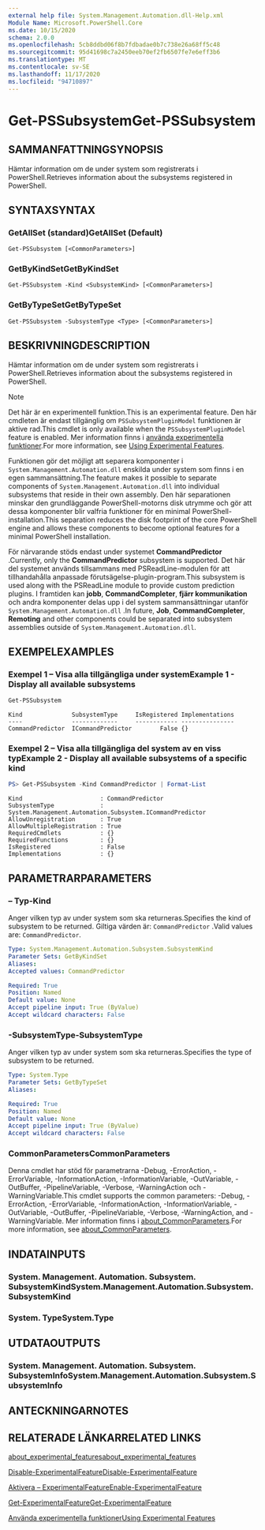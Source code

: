```yaml
---
external help file: System.Management.Automation.dll-Help.xml
Module Name: Microsoft.PowerShell.Core
ms.date: 10/15/2020
schema: 2.0.0
ms.openlocfilehash: 5cb8ddbd06f8b7fdbadae0b7c738e26a68ff5c48
ms.sourcegitcommit: 95d41698c7a2450eeb70ef2fb6507fe7e6eff3b6
ms.translationtype: MT
ms.contentlocale: sv-SE
ms.lasthandoff: 11/17/2020
ms.locfileid: "94710897"
---
```

# <span data-ttu-id="1bb90-101">Get-PSSubsystem</span><span class="sxs-lookup"><span data-stu-id="1bb90-101">Get-PSSubsystem</span></span>

## <span data-ttu-id="1bb90-102">SAMMANFATTNING</span><span class="sxs-lookup"><span data-stu-id="1bb90-102">SYNOPSIS</span></span>
<span data-ttu-id="1bb90-103">Hämtar information om de under system som registrerats i PowerShell.</span><span class="sxs-lookup"><span data-stu-id="1bb90-103">Retrieves information about the subsystems registered in PowerShell.</span></span>

## <span data-ttu-id="1bb90-104">SYNTAX</span><span class="sxs-lookup"><span data-stu-id="1bb90-104">SYNTAX</span></span>

### <span data-ttu-id="1bb90-105">GetAllSet (standard)</span><span class="sxs-lookup"><span data-stu-id="1bb90-105">GetAllSet (Default)</span></span>

```
Get-PSSubsystem [<CommonParameters>]
```

### <span data-ttu-id="1bb90-106">GetByKindSet</span><span class="sxs-lookup"><span data-stu-id="1bb90-106">GetByKindSet</span></span>

```
Get-PSSubsystem -Kind <SubsystemKind> [<CommonParameters>]
```

### <span data-ttu-id="1bb90-107">GetByTypeSet</span><span class="sxs-lookup"><span data-stu-id="1bb90-107">GetByTypeSet</span></span>

```
Get-PSSubsystem -SubsystemType <Type> [<CommonParameters>]
```

## <span data-ttu-id="1bb90-108">BESKRIVNING</span><span class="sxs-lookup"><span data-stu-id="1bb90-108">DESCRIPTION</span></span>

<span data-ttu-id="1bb90-109">Hämtar information om de under system som registrerats i PowerShell.</span><span class="sxs-lookup"><span data-stu-id="1bb90-109">Retrieves information about the subsystems registered in PowerShell.</span></span>

> [!NOTE]
> <span data-ttu-id="1bb90-110">Det här är en experimentell funktion.</span><span class="sxs-lookup"><span data-stu-id="1bb90-110">This is an experimental feature.</span></span> <span data-ttu-id="1bb90-111">Den här cmdleten är endast tillgänglig om `PSSubsystemPluginModel` funktionen är aktive rad.</span><span class="sxs-lookup"><span data-stu-id="1bb90-111">This cmdlet is only available when the `PSSubsystemPluginModel` feature is enabled.</span></span> <span data-ttu-id="1bb90-112">Mer information finns i [använda experimentella funktioner](/powershell/scripting/learn/experimental-features).</span><span class="sxs-lookup"><span data-stu-id="1bb90-112">For more information, see [Using Experimental Features](/powershell/scripting/learn/experimental-features).</span></span>

<span data-ttu-id="1bb90-113">Funktionen gör det möjligt att separera komponenter i `System.Management.Automation.dll` enskilda under system som finns i en egen sammansättning.</span><span class="sxs-lookup"><span data-stu-id="1bb90-113">The feature makes it possible to separate components of `System.Management.Automation.dll` into individual subsystems that reside in their own assembly.</span></span> <span data-ttu-id="1bb90-114">Den här separationen minskar den grundläggande PowerShell-motorns disk utrymme och gör att dessa komponenter blir valfria funktioner för en minimal PowerShell-installation.</span><span class="sxs-lookup"><span data-stu-id="1bb90-114">This separation reduces the disk footprint of the core PowerShell engine and allows these components to become optional features for a minimal PowerShell installation.</span></span>

<span data-ttu-id="1bb90-115">För närvarande stöds endast under systemet **CommandPredictor** .</span><span class="sxs-lookup"><span data-stu-id="1bb90-115">Currently, only the **CommandPredictor** subsystem is supported.</span></span> <span data-ttu-id="1bb90-116">Det här del systemet används tillsammans med PSReadLine-modulen för att tillhandahålla anpassade förutsägelse-plugin-program.</span><span class="sxs-lookup"><span data-stu-id="1bb90-116">This subsystem is used along with the PSReadLine module to provide custom prediction plugins.</span></span> <span data-ttu-id="1bb90-117">I framtiden kan **jobb**, **CommandCompleter**, **fjärr kommunikation** och andra komponenter delas upp i del system sammansättningar utanför `System.Management.Automation.dll` .</span><span class="sxs-lookup"><span data-stu-id="1bb90-117">In future, **Job**, **CommandCompleter**, **Remoting** and other components could be separated into subsystem assemblies outside of `System.Management.Automation.dll`.</span></span>

## <span data-ttu-id="1bb90-118">EXEMPEL</span><span class="sxs-lookup"><span data-stu-id="1bb90-118">EXAMPLES</span></span>

### <span data-ttu-id="1bb90-119">Exempel 1 – Visa alla tillgängliga under system</span><span class="sxs-lookup"><span data-stu-id="1bb90-119">Example 1 - Display all available subsystems</span></span>

```powershell
Get-PSSubsystem
```

```Output
Kind              SubsystemType     IsRegistered Implementations
----              -------------     ------------ ---------------
CommandPredictor  ICommandPredictor        False {}
```

### <span data-ttu-id="1bb90-120">Exempel 2 – Visa alla tillgängliga del system av en viss typ</span><span class="sxs-lookup"><span data-stu-id="1bb90-120">Example 2 - Display all available subsystems of a specific kind</span></span>

```powershell
PS> Get-PSSubsystem -Kind CommandPredictor | Format-List
```

```Output
Kind                      : CommandPredictor
SubsystemType             : System.Management.Automation.Subsystem.ICommandPredictor
AllowUnregistration       : True
AllowMultipleRegistration : True
RequiredCmdlets           : {}
RequiredFunctions         : {}
IsRegistered              : False
Implementations           : {}
```

## <span data-ttu-id="1bb90-121">PARAMETRAR</span><span class="sxs-lookup"><span data-stu-id="1bb90-121">PARAMETERS</span></span>

### <span data-ttu-id="1bb90-122">– Typ</span><span class="sxs-lookup"><span data-stu-id="1bb90-122">-Kind</span></span>


<span data-ttu-id="1bb90-123">Anger vilken typ av under system som ska returneras.</span><span class="sxs-lookup"><span data-stu-id="1bb90-123">Specifies the kind of subsystem to be returned.</span></span> <span data-ttu-id="1bb90-124">Giltiga värden är: `CommandPredictor` .</span><span class="sxs-lookup"><span data-stu-id="1bb90-124">Valid values are: `CommandPredictor`.</span></span>

```yaml
Type: System.Management.Automation.Subsystem.SubsystemKind
Parameter Sets: GetByKindSet
Aliases:
Accepted values: CommandPredictor

Required: True
Position: Named
Default value: None
Accept pipeline input: True (ByValue)
Accept wildcard characters: False
```

### <span data-ttu-id="1bb90-125">-SubsystemType</span><span class="sxs-lookup"><span data-stu-id="1bb90-125">-SubsystemType</span></span>

<span data-ttu-id="1bb90-126">Anger vilken typ av under system som ska returneras.</span><span class="sxs-lookup"><span data-stu-id="1bb90-126">Specifies the type of subsystem to be returned.</span></span>

```yaml
Type: System.Type
Parameter Sets: GetByTypeSet
Aliases:

Required: True
Position: Named
Default value: None
Accept pipeline input: True (ByValue)
Accept wildcard characters: False
```

### <span data-ttu-id="1bb90-127">CommonParameters</span><span class="sxs-lookup"><span data-stu-id="1bb90-127">CommonParameters</span></span>

<span data-ttu-id="1bb90-128">Denna cmdlet har stöd för parametrarna -Debug, -ErrorAction, -ErrorVariable, -InformationAction, -InformationVariable, -OutVariable, -OutBuffer, -PipelineVariable, -Verbose, -WarningAction och -WarningVariable.</span><span class="sxs-lookup"><span data-stu-id="1bb90-128">This cmdlet supports the common parameters: -Debug, -ErrorAction, -ErrorVariable, -InformationAction, -InformationVariable, -OutVariable, -OutBuffer, -PipelineVariable, -Verbose, -WarningAction, and -WarningVariable.</span></span> <span data-ttu-id="1bb90-129">Mer information finns i [about_CommonParameters](http://go.microsoft.com/fwlink/?LinkID=113216).</span><span class="sxs-lookup"><span data-stu-id="1bb90-129">For more information, see [about_CommonParameters](http://go.microsoft.com/fwlink/?LinkID=113216).</span></span>

## <span data-ttu-id="1bb90-130">INDATA</span><span class="sxs-lookup"><span data-stu-id="1bb90-130">INPUTS</span></span>

### <span data-ttu-id="1bb90-131">System. Management. Automation. Subsystem. SubsystemKind</span><span class="sxs-lookup"><span data-stu-id="1bb90-131">System.Management.Automation.Subsystem.SubsystemKind</span></span>

### <span data-ttu-id="1bb90-132">System. Type</span><span class="sxs-lookup"><span data-stu-id="1bb90-132">System.Type</span></span>

## <span data-ttu-id="1bb90-133">UTDATA</span><span class="sxs-lookup"><span data-stu-id="1bb90-133">OUTPUTS</span></span>

### <span data-ttu-id="1bb90-134">System. Management. Automation. Subsystem. SubsystemInfo</span><span class="sxs-lookup"><span data-stu-id="1bb90-134">System.Management.Automation.Subsystem.SubsystemInfo</span></span>

## <span data-ttu-id="1bb90-135">ANTECKNINGAR</span><span class="sxs-lookup"><span data-stu-id="1bb90-135">NOTES</span></span>

## <span data-ttu-id="1bb90-136">RELATERADE LÄNKAR</span><span class="sxs-lookup"><span data-stu-id="1bb90-136">RELATED LINKS</span></span>

[<span data-ttu-id="1bb90-137">about_experimental_features</span><span class="sxs-lookup"><span data-stu-id="1bb90-137">about_experimental_features</span></span>](about/about_experimental_features.md)

[<span data-ttu-id="1bb90-138">Disable-ExperimentalFeature</span><span class="sxs-lookup"><span data-stu-id="1bb90-138">Disable-ExperimentalFeature</span></span>](Disable-ExperimentalFeature.md)

[<span data-ttu-id="1bb90-139">Aktivera – ExperimentalFeature</span><span class="sxs-lookup"><span data-stu-id="1bb90-139">Enable-ExperimentalFeature</span></span>](Get-ExperimentalFeature.md)

[<span data-ttu-id="1bb90-140">Get-ExperimentalFeature</span><span class="sxs-lookup"><span data-stu-id="1bb90-140">Get-ExperimentalFeature</span></span>](Get-ExperimentalFeature.md)

[<span data-ttu-id="1bb90-141">Använda experimentella funktioner</span><span class="sxs-lookup"><span data-stu-id="1bb90-141">Using Experimental Features</span></span>](/powershell/scripting/learn/experimental-features)
